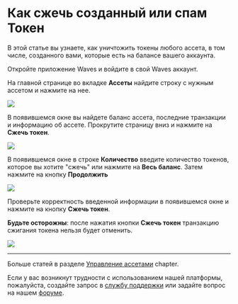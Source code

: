 # Как сжечь созданный или спам Токен

В этой статье вы узнаете, как уничтожить токены любого ассета, в том числе, созданного вами, которые есть на балансе вашего аккаунта.

Откройте приложение Waves и войдите в свой Waves аккаунт.

На главной странице во вкладке **Ассеты** найдите строку с нужным ассетом и нажмите на нее.

![](/waves-client/mobile-apps/_assets/token_burn_01.png)

В появившемся окне вы найдете баланс ассета, последние транзакции и информацию об ассете. Прокрутите страницу вниз и нажмите на **Сжечь токен**.

![](/waves-client/mobile-apps/_assets/token_burn_02.png)

В появившемся окне в строке **Количество** введите количество токенов, которое вы хотите "сжечь" или нажмите на **Весь баланс**.
Затем нажмите на кнопку **Продолжить**

![](/waves-client/mobile-apps/_assets/token_burn_03.png)

Проверьте корректность введенной информации в появившемся окне и нажмите на кнопку **Сжечь токен**.

**Будьте осторожны**: после нажатия кнопки **Сжечь токен** транзакцию сжигания токена нельзя будет отменить.

![](/waves-client/mobile-apps/_assets/token_burn_04.png)

___

Больше статей в разделе  [Управление ассетами](/waves-client/mobile-apps/android/assets-management.md) chapter.

Если у вас возникнут трудности с использованием нашей платформы, пожалуйста, создайте запрос в [службу поддержки](https://support.wavesplatform.com/) или задайте вопрос на нашем [форуме](https://forum.wavesplatform.com/).
